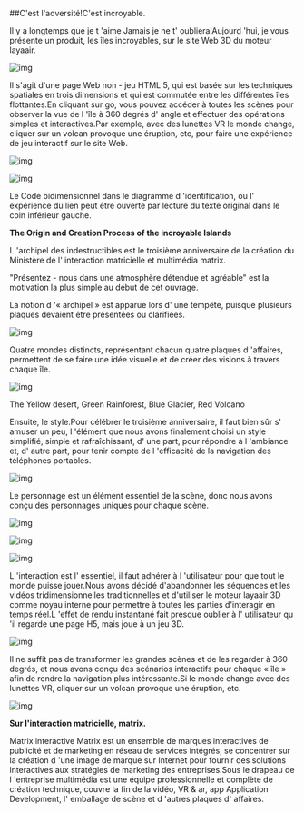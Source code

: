 ##C'est l'adversité!C'est incroyable.



Il y a longtemps que je t 'aime Jamais je ne t' oublieraiAujourd 'hui, je vous présente un produit, les îles incroyables, sur le site Web 3D du moteur layaair.

![img](1.gif)

Il s'agit d'une page Web non - jeu HTML 5, qui est basée sur les techniques spatiales en trois dimensions et qui est commutée entre les différentes îles flottantes.En cliquant sur go, vous pouvez accéder à toutes les scènes pour observer la vue de l 'île à 360 degrés d' angle et effectuer des opérations simples et interactives.Par exemple, avec des lunettes VR le monde change, cliquer sur un volcan provoque une éruption, etc, pour faire une expérience de jeu interactif sur le site Web.

![img](2.gif)

![img](3.jpg)

Le Code bidimensionnel dans le diagramme d 'identification, ou l' expérience du lien peut être ouverte par lecture du texte original dans le coin inférieur gauche.


 



**The Origin and Creation Process of the incroyable Islands**

L 'archipel des indestructibles est le troisième anniversaire de la création du Ministère de l' interaction matricielle et multimédia matrix.

"Présentez - nous dans une atmosphère détendue et agréable" est la motivation la plus simple au début de cet ouvrage.

La notion d '« archipel » est apparue lors d' une tempête, puisque plusieurs plaques devaient être présentées ou clarifiées.

![img](4.jpg)

Quatre mondes distincts, représentant chacun quatre plaques d 'affaires, permettent de se faire une idée visuelle et de créer des visions à travers chaque île.

![img](5.jpg)

The Yellow desert, Green Rainforest, Blue Glacier, Red Volcano

Ensuite, le style.Pour célébrer le troisième anniversaire, il faut bien sûr s' amuser un peu, l 'élément que nous avons finalement choisi un style simplifié, simple et rafraîchissant, d' une part, pour répondre à l 'ambiance et, d' autre part, pour tenir compte de l 'efficacité de la navigation des téléphones portables.

![img](6.jpg)

Le personnage est un élément essentiel de la scène, donc nous avons conçu des personnages uniques pour chaque scène.

![img](7.jpg)

![img](8.jpg)

![img](9.jpg)

L 'interaction est l' essentiel, il faut adhérer à l 'utilisateur pour que tout le monde puisse jouer.Nous avons décidé d'abandonner les séquences et les vidéos tridimensionnelles traditionnelles et d'utiliser le moteur layaair 3D comme noyau interne pour permettre à toutes les parties d'interagir en temps réel.L 'effet de rendu instantané fait presque oublier à l' utilisateur qu 'il regarde une page H5, mais joue à un jeu 3D.



 ![img](10.gif)

Il ne suffit pas de transformer les grandes scènes et de les regarder à 360 degrés, et nous avons conçu des scénarios interactifs pour chaque « île » afin de rendre la navigation plus intéressante.Si le monde change avec des lunettes VR, cliquer sur un volcan provoque une éruption, etc.

![img](10.jpg)

**Sur l'interaction matricielle, matrix.**

Matrix interactive Matrix est un ensemble de marques interactives de publicité et de marketing en réseau de services intégrés, se concentrer sur la création d 'une image de marque sur Internet pour fournir des solutions interactives aux stratégies de marketing des entreprises.Sous le drapeau de l 'entreprise multimédia est une équipe professionnelle et complète de création technique, couvre la fin de la vidéo, VR & ar, app Application Development, l' emballage de scène et d 'autres plaques d' affaires.